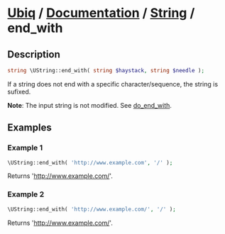 [Ubiq](https://github.com/Pixel418/Ubiq#readme) / [Documentation](../index.md#readme) / [String](../index.md#string) / end_with
======


Description
-------- 

```php
string \UString::end_with( string $haystack, string $needle );
```

If a string does not end with a specific character/sequence, the string is sufixed.

**Note**: The input string is not modified. See [do_end_with](./do_end_with.md#readme).



Examples
--------

### Example 1

```php
\UString::end_with( 'http://www.example.com', '/' );
```
Returns 'http://www.example.com/'.

### Example 2

```php
\UString::end_with( 'http://www.example.com/', '/' );
```
Returns 'http://www.example.com/'.
